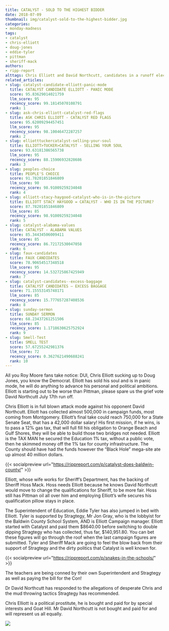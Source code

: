 ```yaml
---
title: CATALYST - SOLD TO THE HIGHEST BIDDER
date: 2018-07-09
thumbnail: img/catalyst-sold-to-the-highest-bidder.jpg
categories:
- monday-madness
tags:
- catalyst
- chris-elliott
- doug-jones
- eddie-tyler
- pittman
- sheriff-mack
authors:
- ripp-report
alttags: Chris Elliott and David Northcutt, candidates in a runoff election, pose for a photo amid campaign activity
related_articles:
- slug: catalyst-candidate-elliott-panic-mode
  title: CATALYST CANDIDATE ELLIOTT - PANIC MODE
  score: 95.83629014021759
  llm_score: 95
  recency_score: 99.18145070108791
  rank: 1
- slug: ask-chris-elliott-catalyst-red-flags
  title: ASK CHRIS ELLIOTT - CATALYST RED FLAGS
  score: 95.62009294457451
  llm_score: 95
  recency_score: 98.10046472287257
  rank: 2
- slug: elliotttuckercatalyst-selling-your-soul
  title: ELLIOTT>TUCKER>CATALYST - SELLING YOUR SOUL
  score: 93.63181386565738
  llm_score: 95
  recency_score: 88.15906932828686
  rank: 3
- slug: peoples-choice
  title: PEOPLE'S CHOICE
  score: 91.78201851846809
  llm_score: 90
  recency_score: 98.91009259234048
  rank: 4
- slug: elliott-stacy-haygood-catalyst-who-is-in-the-picture
  title: ELLIOTT STACY HAYGOOD = CATALYST - WHO IS IN THE PICTURE?
  score: 87.78201851846809
  llm_score: 85
  recency_score: 98.91009259234048
  rank: 5
- slug: catalyst-alabama-values
  title: CATALYST - ALABAMA VALUES
  score: 85.34434506009411
  llm_score: 85
  recency_score: 86.72172530047058
  rank: 6
- slug: faux-candidates
  title: FAUX CANDIDATES
  score: 78.90654517348518
  llm_score: 95
  recency_score: 14.532725867425949
  rank: 7
- slug: catalyst-candidates-⁠-excess-baggage
  title: CATALYST CANDIDATES ⁠— EXCESS BAGGAGE
  score: 71.15553145748171
  llm_score: 85
  recency_score: 15.777657287408536
  rank: 8
- slug: sunday-sermon
  title: SUNDAY SERMON
  score: 68.23437261251506
  llm_score: 85
  recency_score: 1.1718630625752924
  rank: 9
- slug: Smell-Test
  title: SMELL TEST
  score: 57.67255242981376
  llm_score: 72
  recency_score: 0.3627621490688241
  rank: 10
---
```

All you Roy Moore fans take notice: DUI, Chris Elliott sucking up to Doug Jones, you know the Democrat. Elliott has sold his soul and is in panic mode, he will do anything to advance his personal and political ambitions. Elliott is starting out to be worse than Pittman, please spare us the grief vote David Northcutt July 17th run off.

Chris Elliott is in full blown attack mode against his opponent David Northcutt. Elliott has collected almost 500,000 in campaign funds, most coming from Montgomery. Elliott’s final take could reach 750,000 for a State Senate Seat, that has a 42,000 dollar salary! His first mission, if he wins, is to pass a 12% gas tax, that will full fill his obligation to Orange Beach and Gulf Shores, they will be able to build those two bridges not needed. Elliott is the TAX MAN he secured the Education 1% tax, without a public vote, then he skimmed money off the 1% tax for county infrastructure. The County should have had the funds however the “Black Hole” mega-site ate up almost 40 million dollars.

{{< socialpreview url="https://rippreport.com/p/catalyst-does-baldwin-county/" >}}

Elliott, whose wife works for Sheriff’s Department, has the backing of Sheriff Hoss Mack. Hoss needs Elliott because he knows David Northcutt would move to change the qualifications for Sheriff, to be more fair. Hoss still has Pittman oil all over him and employing Elliott’s wife secures his qualification pillow stays in place.

The Superintendent of Education, Eddie Tyler has also jumped in bed with Elliott. Tyler is supported by Stragtegy, Mr Jon Gray, who is the lobbyist for the Baldwin County School System, AND is Elliott Campaign manager. Elliott started with Catalyst and paid them $8640.00 before switching to double dipping Stragtegy who has collected, thus far, $140,951.80. You can bet these figures will go through the roof when the last campaign figures are submitted. Tyler and Sheriff Mack are going to feel the blow back from their support of Stragtegy and the dirty politics that Catalyst is well known for.

{{< socialpreview url="https://rippreport.com/p/snakes-in-the-schools/" >}}

The teachers are being conned by their own Superintendent and Stragtegy as well as paying the bill for the Con!

Dr David Northcutt has responded to the allegations of desperate Chris and the mud throwing tactics Stragtegy has recommended.

Chris Elliott is a political prostitute, he is bought and paid for by special interests and Goat Hill. Mr David Northcutt is not bought and paid for and will represent us all equally.

![](https://cdn.rippreport.com/wp-content/uploads/2018/07/unnamed.png)
